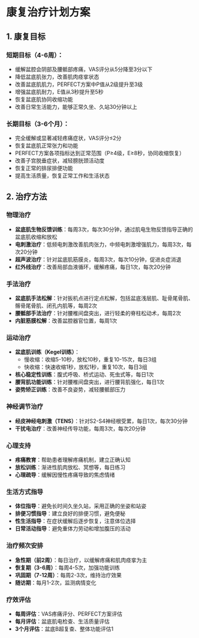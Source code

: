 # 康复治疗计划方案

## 1. 康复目标

### 短期目标（4-6周）：
- 缓解盆腔会阴部及腰骶部疼痛，VAS评分从5分降至3分以下
- 降低盆底肌张力，改善肌肉痉挛状态
- 改善盆底肌肌力，PERFECT方案中P值从2级提升至3级
- 增强盆底肌耐力，E值从3秒提升至5秒
- 恢复盆底肌协同收缩功能
- 改善日常生活能力，能够正常久坐、久站30分钟以上

### 长期目标（3-6个月）：
- 完全缓解或显著减轻疼痛症状，VAS评分≤2分
- 恢复盆底肌正常张力和功能
- PERFECT方案各项指标达到正常范围（P≥4级，E≥8秒，协同收缩恢复）
- 改善子宫脱垂症状，减轻膀胱颈活动度
- 恢复正常的排尿排便功能
- 提高生活质量，恢复正常工作和生活状态

## 2. 治疗方法

### 物理治疗
- **盆底肌生物反馈训练**：每周3次，每次30分钟，通过肌电生物反馈指导正确的盆底肌收缩和放松
- **电刺激治疗**：低频电刺激改善肌肉张力，中频电刺激增强肌力，每周3次，每次20分钟
- **超声波治疗**：针对盆底肌筋膜炎，每周3次，每次10分钟，促进炎症消退
- **红外线治疗**：改善局部血液循环，缓解疼痛，每日1次，每次20分钟

### 手法治疗
- **盆底肌手法松解**：针对扳机点进行定点松解，包括盆底浅层肌、耻骨尾骨肌、髂骨尾骨肌、闭孔内肌等，每周2次
- **腰骶部手法治疗**：针对腰椎间盘突出，进行轻柔的脊柱松动术，每周2次
- **内脏筋膜松解**：改善盆腔器官位置，每周1次

### 运动治疗
- **盆底肌训练（Kegel训练）**：
  - 慢收缩：收缩5-10秒，放松10秒，重复10-15次，每日3组
  - 快收缩：快速收缩1秒，放松1秒，重复10次，每日3组
- **核心稳定性训练**：腹式呼吸、桥式运动、死虫式等，每日1次
- **腰背肌功能训练**：针对腰椎间盘突出，进行腰背肌强化，每日1次
- **姿势矫正训练**：改善不良姿势，减轻腰骶部压力

### 神经调节治疗
- **经皮神经电刺激（TENS）**：针对S2-S4神经根受累，每日1次，每次30分钟
- **干扰电治疗**：改善神经传导功能，每周3次，每次20分钟

### 心理支持
- **疼痛教育**：帮助患者理解疼痛机制，建立正确认知
- **放松训练**：渐进性肌肉放松、冥想等，每日练习
- **心理疏导**：缓解因慢性疼痛导致的焦虑情绪

### 生活方式指导
- **体位指导**：避免长时间久坐久站，采用正确的坐姿和站姿
- **排便习惯指导**：建立良好的排便习惯，避免便秘
- **性生活指导**：在症状缓解后逐步恢复，注意体位选择
- **日常活动指导**：避免重体力劳动和增加腹压的活动

### 治疗频次安排
- **急性期（前2周）**：每日治疗，以缓解疼痛和肌肉痉挛为主
- **恢复期（3-6周）**：每周4-5次，加强功能训练
- **巩固期（7-12周）**：每周2-3次，维持治疗效果
- **随访期**：每月1-2次，监测病情变化

### 疗效评估
- **每周评估**：VAS疼痛评分、PERFECT方案评估
- **每月评估**：盆底肌电检查、生活质量评估
- **3个月评估**：盆底B超复查、整体功能评估1